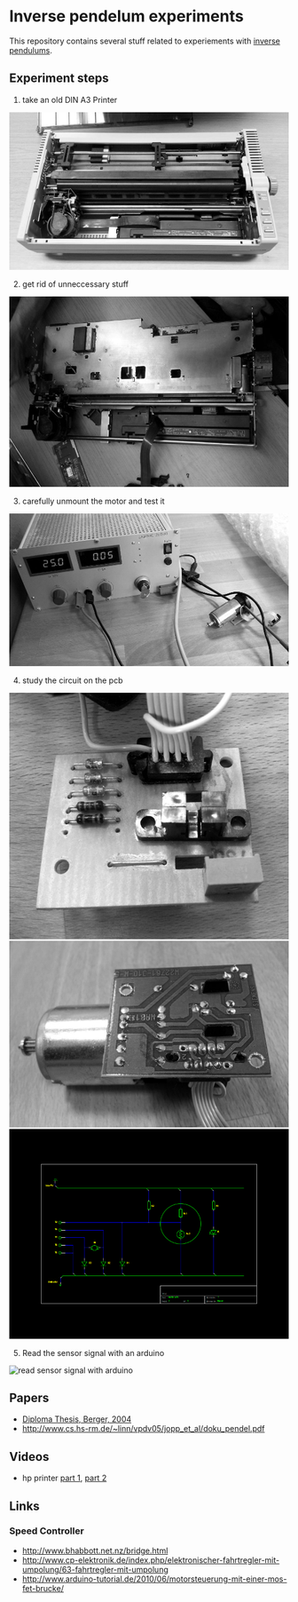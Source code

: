 # Inverse pendelum experiments

This repository contains several stuff related to
experiements with
[inverse pendulums](https://en.wikipedia.org/wiki/Inverted_pendulum).

## Experiment steps

1. take an old DIN A3 Printer

![old printer](pics/oldPrinter.jpg)

2. get rid of unneccessary stuff

![printer without the cover](pics/nakedPrinter.jpg)

3. carefully unmount the motor and test it

![the motor](pics/motor.jpg)

4. study the circuit on the pcb

![the pcb surface](pics/pcbTop.jpg)
![the pcb from the backside](pics/pcbBottom.jpg)
![the circuit](pics/motorScheme.png)

5. Read the sensor signal with an arduino

![read sensor signal with arduino](pics/sensorReadWithArduino.png)


## Papers

- [Diploma Thesis, Berger, 2004](http://www.qucosa.de/fileadmin/data/qucosa/documents/6163/DA_InversesPendel_BBerger.pdf)
- http://www.cs.hs-rm.de/~linn/vpdv05/jopp_et_al/doku_pendel.pdf

## Videos

- hp printer [part 1](http://www.youtube.com/watch?v=YJTTbCwxDlY), [part 2](http://www.youtube.com/watch?v=lJkTyvPkd4A)

## Links

### Speed Controller

- http://www.bhabbott.net.nz/bridge.html
- http://www.cp-elektronik.de/index.php/elektronischer-fahrtregler-mit-umpolung/63-fahrtregler-mit-umpolung
- http://www.arduino-tutorial.de/2010/06/motorsteuerung-mit-einer-mos-fet-brucke/
